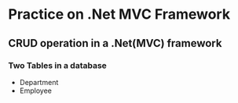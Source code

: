 <h1>Practice on .Net MVC Framework</h1>
<h2>CRUD operation in a .Net(MVC) framework</h2>
<h3>Two Tables in a database</h3>
<ul><li>Department</li><li>Employee</li></ul>
